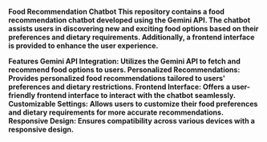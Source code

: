 <b>Food Recommendation Chatbot<B>
This repository contains a food recommendation chatbot developed using the Gemini API. The chatbot assists users in discovering new and exciting food options based on their preferences and dietary requirements. Additionally, a frontend interface is provided to enhance the user experience.

<b>Features<b>
Gemini API Integration: Utilizes the Gemini API to fetch and recommend food options to users.
Personalized Recommendations: Provides personalized food recommendations tailored to users' preferences and dietary restrictions.
Frontend Interface: Offers a user-friendly frontend interface to interact with the chatbot seamlessly.
Customizable Settings: Allows users to customize their food preferences and dietary requirements for more accurate recommendations.
Responsive Design: Ensures compatibility across various devices with a responsive design.
